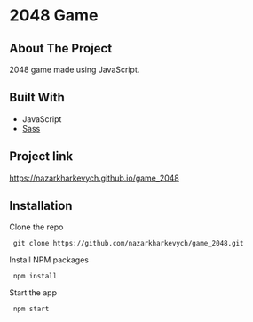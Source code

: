 # 2048 Game

 ## About The Project
 2048 game made using JavaScript.

 ## Built With
  <ul>
    <li>
     JavaScript
    </li>
    <li>
      <a href="https://sass-lang.com/">
        Sass
      <a/>
    </li>
  </ul>

 ## Project link
  https://nazarkharkevych.github.io/game_2048

 ## Installation
  Clone the repo

     git clone https://github.com/nazarkharkevych/game_2048.git

  Install NPM packages

     npm install

  Start the app

     npm start
